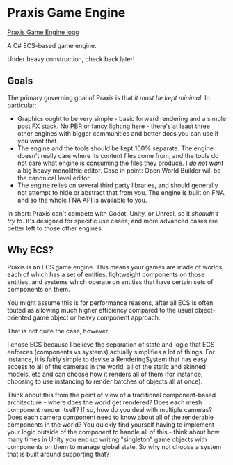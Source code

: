 # Praxis Game Engine

[Praxis Game Engine logo](./Assets/logo_neutral_small.png)

A C# ECS-based game engine.

Under heavy construction, check back later!

## Goals

The primary governing goal of Praxis is that *it must be kept minimal*. In particular:

- Graphics ought to be very simple - basic forward rendering and a simple post FX stack. No PBR or fancy lighting here - there's at least three other engines with bigger communities and better docs you can use if you want that.
- The engine and the tools should be kept 100% separate. The engine doesn't really care where its content files come from, and the tools do not care what engine is consuming the files they produce. I *do not want* a big heavy monolithic editor. Case in point: Open World Builder will be the canonical level editor.
- The engine relies on several third party libraries, and should generally not attempt to hide or abstract that from you. The engine is built on FNA, and so the whole FNA API is available to you.

In short: Praxis can't compete with Godot, Unity, or Unreal, so it *shouldn't try to*. It's designed for specific use cases, and more advanced cases are better left to those other engines.

## Why ECS?

Praxis is an ECS game engine. This means your games are made of worlds, each of which has a set of entities, lightweight components on those entities, and systems which operate on entities that have certain sets of components on them.

You might assume this is for performance reasons, after all ECS is often touted as allowing much higher efficiency compared to the usual object-oriented game object or heavy component approach.

That is not quite the case, however.

I chose ECS because I believe the separation of state and logic that ECS enforces (components vs systems) actually simplifies a lot of things. For instance, it is fairly simple to devise a RenderingSystem that has easy access to all of the cameras in the world, all of the static and skinned models, etc and can choose how it renders all of them (for instance, choosing to use instancing to render batches of objects all at once).

Think about this from the point of view of a traditional component-based architecture - where does the world get rendered? Does each mesh component render itself? If so, how do you deal with multiple cameras? Does each camera component need to know about all of the renderable components in the world? You quickly find yourself having to implement your logic outside of the component to handle all of this - think about how many times in Unity you end up writing "singleton" game objects with components on them to manage global state. So why not choose a system that is built around supporting that?
